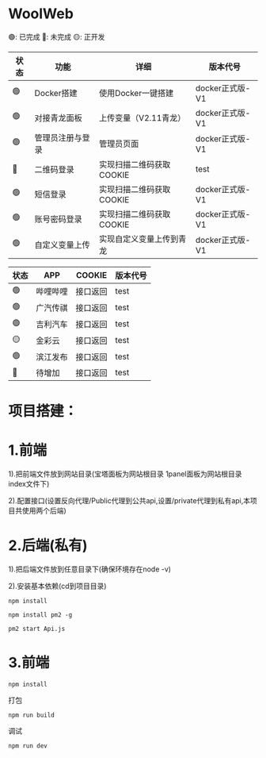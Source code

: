 # WoolWeb

🟢: 已完成 🔴: 未完成 🟡: 正开发

| 状态 | 功能 | 详细 | 版本代号 |
| --- | ---  | --- | --- |
| 🟢 | Docker搭建 | 使用Docker一键搭建 | docker正式版-V1 |
| 🟢 | 对接青龙面板 | 上传变量（V2.11青龙） | docker正式版-V1 |
| 🟢️ | 管理员注册与登录 | 管理员页面 | docker正式版-V1 |
| 🔴 | 二维码登录 | 实现扫描二维码获取COOKIE | test |
| 🟢 | 短信登录 | 实现扫描二维码获取COOKIE | docker正式版-V1 |
| 🟢 | 账号密码登录 | 实现扫描二维码获取COOKIE | docker正式版-V1 |
| 🟢 | 自定义变量上传 | 实现自定义变量上传到青龙 | docker正式版-V1 |

| 状态 | APP | COOKIE | 版本代号 |
| --- | ---  | --- | --- |
| 🟢 | 哔哩哔哩 | 接口返回 | test |
| 🟢️ | 广汽传祺 | 接口返回 | test |
| 🟢 | 吉利汽车 | 接口返回 | test |
| 🟡 | 金彩云 | 接口返回 | test |
| 🟢 | 滨江发布 | 接口返回 | test |
| 🔴 | 待增加 | 接口返回 | test |

# 项目搭建：
# 1.前端
1).把前端文件放到网站目录(宝塔面板为网站根目录 1panel面板为网站根目录index文件下)

2).配置接口(设置反向代理/Public代理到公共api,设置/private代理到私有api,本项目共使用两个后端)

# 2.后端(私有)
1).把后端文件放到任意目录下(确保环境存在node -v)

2).安装基本依赖(cd到项目目录)
``````shell
npm install
``````
``````shell
npm install pm2 -g
``````
``````shell
pm2 start Api.js
``````

# 3.前端

``````shell
npm install
``````
打包
``````shell
npm run build
``````
调试
``````shell
npm run dev
``````